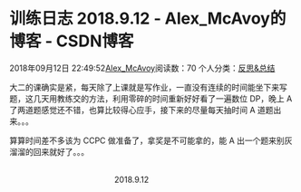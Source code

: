# 训练日志 2018.9.12 - Alex_McAvoy的博客 - CSDN博客





2018年09月12日 22:49:52[Alex_McAvoy](https://me.csdn.net/u011815404)阅读数：70
个人分类：[反思&总结](https://blog.csdn.net/u011815404/article/category/7890816)









大二的课确实是紧，每天除了上课就是写作业，一直没有连续的时间能坐下来写题，这几天用教练交的方法，利用零碎的时间重新好好看了一遍数位 DP，晚上 A 了两道题感觉还不错，也算比较得心应手，接下来的尽量每天抽时间 A 道题出来。。。

算算时间差不多该为 CCPC 做准备了，拿奖是不可能拿的，能 A 出一个题来别灰溜溜的回来就好了。。。 

                                                                                                                                                                               2018.9.12



